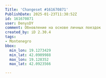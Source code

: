 ```yaml
---
Title: 'Changeset #161670871'
PublishDate: 2025-01-23T11:38:52Z
id: 161670871
user: DenysDY
comment: Обновление на основе личных поездок
created_by: iD 2.30.4
tags:
- Montenegro
bbox:
  min_lon: 19.1273429
  min_lat: 42.0909988
  max_lon: 19.128352
  max_lat: 42.0923566

---
```

